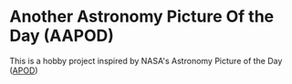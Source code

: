 # Another Astronomy Picture Of the Day (AAPOD)

This is a hobby project inspired by NASA's Astronomy Picture of the Day ([APOD](http://apod.nasa.gov))
